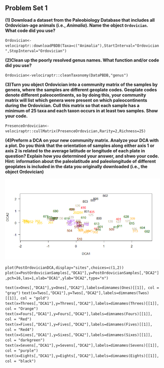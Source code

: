 ## Problem Set 1

**(1) Download a dataset from the Paleobiology Database that includes all Ordovician-age animals (i.e., *Animalia*). Name the object `Ordovician`. What code did you use?**

`Ordovician<-velociraptr::downloadPBDB(Taxa=c("Animalia"),StartInterval="Ordovician",StopInterval="Ordovician")`

**(2)Clean up the poorly resolved genus names. What function and/or code did you use?**

`Ordovician<-velociraptr::cleanTaxonomy(DataPBDB,"genus")`

**(3)Turn you object Ordovician into a community matrix of the samples by genera, where the samples are different geoplate codes. Geoplate codes denote different paleocontinents, so by doing this, your community matrix will list which genera were present on which paleocontinents during the Ordovician. Cull this matrix so that each sample has a minimum of 25 taxa and each taxon occurs in at least two samples. Show your code.**

`PresenceOrdovician<-velociraptr::cullMatrix(PresenceOrdovician,Rarity=2,Richness=25)`


**(4)Preform a DCA on your new community matrix. Analyze your DCA with a plot. Do you think that the orientation of samples along either axis 1 or axis 2 is related to the average latitude or longitude of each plate in question? Explain how you determined your answer, and shwo your code. Hint: information about the paleolatitude and paleolongitude of different geoplates is included in the data you originally downloaded (i.e., the object Ordovician)**

![OrdovicianDCA](https://github.com/hernana8/WWUAdvancedPaleo/blob/master/DCAGeoplateColor.png)

`plot(PostOrdovicianDCA,display="sites",choices=c(1,2))`
`plot(x=PostOrdovicianSamples[,"DCA1"],y=PostOrdovicianSamples[,"DCA2"],pch=16,las=1,xlab="DCA1",ylab="DCA2",type="n")`

`text(x=Ones[,"DCA1"],y=Ones[,"DCA2"],labels=dimnames(Ones)[[1]], col = "gray")`
`text(x=Twos[,"DCA1"],y=Twos[,"DCA2"],labels=dimnames(Twos)[[1]], col = "gold")`
`text(x=Threes[,"DCA1"],y=Threes[,"DCA2"],labels=dimnames(Threes)[[1]], col = "Orange")`
`text(x=Fours[,"DCA1"],y=Fours[,"DCA2"],labels=dimnames(Fours)[[1]], col = "Red")`
`text(x=Fives[,"DCA1"],y=Fives[,"DCA2"],labels=dimnames(Fives)[[1]], col = "Red4")`
`text(x=Sixes[,"DCA1"],y=Sixes[,"DCA2"],labels=dimnames(Sixes)[[1]], col = "darkgreen")`
`text(x=Sevens[,"DCA1"],y=Sevens[,"DCA2"],labels=dimnames(Sevens)[[1]], col = "purple")`
`text(x=Eights[,"DCA1"],y=Eights[,"DCA2"],labels=dimnames(Eights)[[1]], col = "black")`





